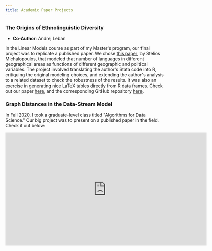 ```yaml
---
title: Academic Paper Projects
---
```


### **The Origins of Ethnolinguistic Diversity**
- **Co-Author**: Andrej Leban

In the Linear Models course as part of my Master's program, our final project was to replicate a published paper. We chose [this paper](doi.org/10.1257/aer.102.4.1508), by Stelios Michalopoulos, that modeled that number of languages in different geographical areas as functions of different geographic and political variables. The project involved translating the author's Stata code into R, critiquing the original modeling choices, and extending the author's analysis to a related dataset to check the robustness of the results. It was also an exercise in generating nice LaTeX tables directly from R data frames. Check out our paper [here](/assets/stat230a.pdf), and the corresponding GitHub repository [here](https://github.com/andleb/230Afinal).


### **Graph Distances in the Data-Stream Model**

In Fall 2020, I took a graduate-level class titled "Algorithms for Data Science." Our big project was to present on a published paper in the field. Check it out below:

<p align="center"><iframe width="640" height="360" src="https://www.youtube.com/embed/5qIfIXuYnso" frameborder="0" allowfullscreen align="center"></iframe></p>
